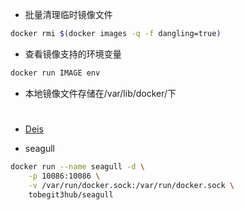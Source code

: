 - 批量清理临时镜像文件

```sh
docker rmi $(docker images -q -f dangling=true)
```

- 查看镜像支持的环境变量

```sh
docker run IMAGE env
```

- 本地镜像文件存储在/var/lib/docker/下

#

- [Deis](http://deis.io)

- seagull

```sh
docker run --name seagull -d \
    -p 10086:10086 \
    -v /var/run/docker.sock:/var/run/docker.sock \
    tobegit3hub/seagull
```

